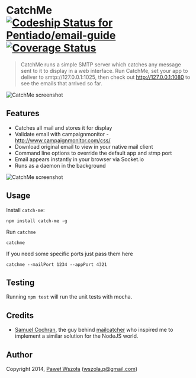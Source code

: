# CatchMe [ ![Codeship Status for Pentiado/email-guide](https://www.codeship.io/projects/2a8b9360-ba90-0131-330f-0aa8124e7323/status?branch=master)](https://www.codeship.io/projects/20908) [![Coverage Status](https://coveralls.io/repos/Pentiado/catch-me/badge.png?branch=master)](https://coveralls.io/r/Pentiado/catch-me?branch=master)

> CatchMe runs a simple SMTP server which catches any message sent to it to display in a web interface. Run CatchMe, set your app to deliver to smtp://127.0.0.1:1025, then check out http://127.0.0.1:1080 to see the emails that arrived so far.

![CatchMe screenshot](http://s30.postimg.org/5oxrwoxi9/Screen_Shot_2014_05_12_at_23_14_43.png)

## Features

* Catches all mail and stores it for display
* Validate email with campaignmonitor - http://www.campaignmonitor.com/css/
* Download original email to view in your native mail client
* Command line options to override the default app and stmp port
* Email appears instantly in your browser via Socket.io
* Runs as a daemon in the background

![CatchMe screenshot](http://s30.postimg.org/5wlet78gx/Screen_Shot_2014_05_12_at_23_15_08.png)

## Usage

Install `catch-me`:
```
npm install catch-me -g
```

Run `catchme`
```
catchme
```

If you need some specific ports just pass them here
```
catchme --mailPort 1234 --appPort 4321
```

## Testing

Running `npm test` will run the unit tests with mocha.

## Credits
* [Samuel Cochran](https://github.com/sj26), the guy behind [mailcatcher](https://github.com/sj26/mailcatcher) who inspired me to implement a similar solution for the NodeJS world.

## Author

Copyright 2014, [Paweł Wszoła](https://github.com/Pentiado) (wszola.p@gmail.com)